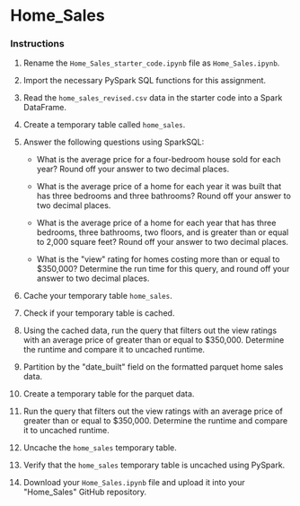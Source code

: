 # Home_Sales

### Instructions
  1. Rename the `Home_Sales_starter_code.ipynb` file as `Home_Sales.ipynb`.

  1. Import the necessary PySpark SQL functions for this assignment.

  1. Read the `home_sales_revised.csv` data in the starter code into a Spark DataFrame.

  1. Create a temporary table called `home_sales`.

  1. Answer the following questions using SparkSQL:

     - What is the average price for a four-bedroom house sold for each year? Round off your answer to two decimal places.
    
     - What is the average price of a home for each year it was built that has three bedrooms and three bathrooms? Round off your answer to two decimal         places.

     - What is the average price of a home for each year that has three bedrooms, three bathrooms, two floors, and is greater than or equal to 2,000             square feet? Round off your answer to two decimal places.

     - What is the "view" rating for homes costing more than or equal to $350,000? Determine the run time for this query, and round off your answer to two decimal places.

  1. Cache your temporary table `home_sales`.

  1. Check if your temporary table is cached.

  1. Using the cached data, run the query that filters out the view ratings with an average price of greater than or equal to $350,000. Determine the runtime and compare it to uncached runtime.

  1. Partition by the "date_built" field on the formatted parquet home sales data.

  1. Create a temporary table for the parquet data.

  1. Run the query that filters out the view ratings with an average price of greater than or equal to $350,000. Determine the runtime and compare it to uncached runtime.

  1. Uncache the `home_sales` temporary table.

  1. Verify that the `home_sales` temporary table is uncached using PySpark.

  1. Download your `Home_Sales.ipynb` file and upload it into your "Home_Sales" GitHub repository.
